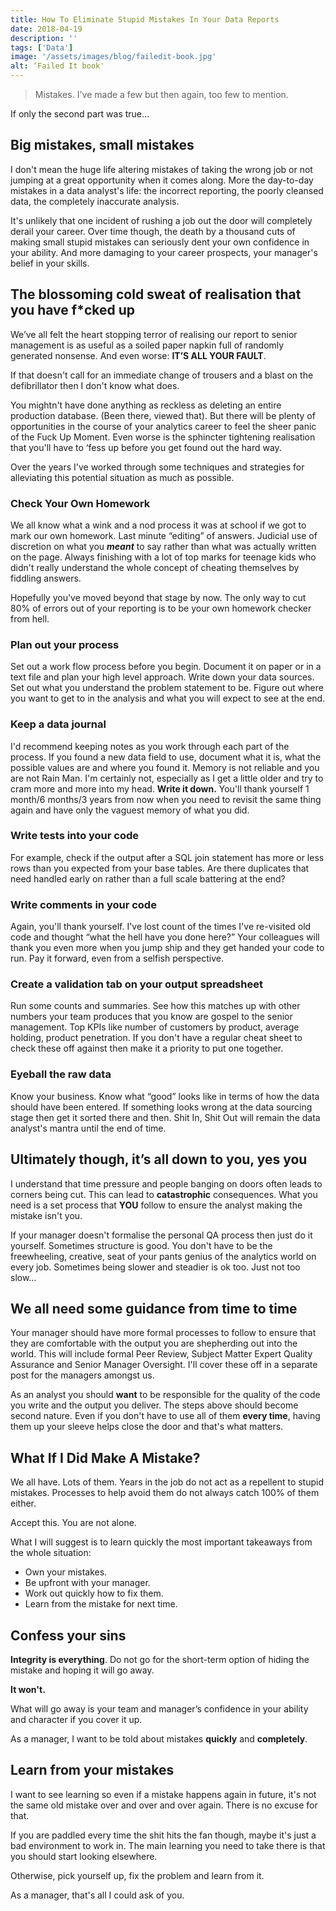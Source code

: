 ```yaml
---
title: How To Eliminate Stupid Mistakes In Your Data Reports
date: 2018-04-19
description: ''
tags: ['Data']
image: '/assets/images/blog/failedit-book.jpg'
alt: ‘Failed It book'
---
```

> Mistakes. I've made a few but then again, too few to mention.

If only the second part was true…

## Big mistakes, small mistakes

I don't mean the huge life altering mistakes of taking the wrong job or not jumping at a great opportunity when it comes along. More the day-to-day mistakes in a data analyst's life: the incorrect reporting, the poorly cleansed data, the completely inaccurate analysis.

It's unlikely that one incident of rushing a job out the door will completely derail your career. Over time though, the death by a thousand cuts of making small stupid mistakes can seriously dent your own confidence in your ability. And more damaging to your career prospects, your manager's belief in your skills.

## The blossoming cold sweat of realisation that you have f*cked up

We&#8217;ve all felt the heart stopping terror of realising our report to senior management is as useful as a soiled paper napkin full of randomly generated nonsense. And even worse: **IT&#8217;S ALL YOUR FAULT**.

If that doesn't call for an immediate change of trousers and a blast on the defibrillator then I don't know what does.

You mightn't have done anything as reckless as deleting an entire production database. (Been there, viewed that). But there will be plenty of opportunities in the course of your analytics career to feel the sheer panic of the Fuck Up Moment. Even worse is the sphincter tightening realisation that you'll have to ‘fess up before you get found out the hard way.

Over the years I've worked through some techniques and strategies for alleviating this potential situation as much as possible.

### Check Your Own Homework

We all know what a wink and a nod process it was at school if we got to mark our own homework. Last minute “editing” of answers. Judicial use of discretion on what you _**meant**_ to say rather than what was actually written on the page. Always finishing with a lot of top marks for teenage kids who didn't really understand the whole concept of cheating themselves by fiddling answers.

Hopefully you've moved beyond that stage by now. The only way to cut 80% of errors out of your reporting is to be your own homework checker from hell.

### Plan out your process

Set out a work flow process before you begin. Document it on paper or in a text file and plan your high level approach. Write down your data sources. Set out what you understand the problem statement to be. Figure out where you want to get to in the analysis and what you will expect to see at the end.

### Keep a data journal

I'd recommend keeping notes as you work through each part of the process. If you found a new data field to use, document what it is, what the possible values are and where you found it. Memory is not reliable and you are not Rain Man. I'm certainly not, especially as I get a little older and try to cram more and more into my head. **Write it down.** You'll thank yourself 1 month/6 months/3 years from now when you need to revisit the same thing again and have only the vaguest memory of what you did.

### Write tests into your code

For example, check if the output after a SQL join statement has more or less rows than you expected from your base tables. Are there duplicates that need handled early on rather than a full scale battering at the end?

### Write comments in your code

Again, you'll thank yourself. I've lost count of the times I've re-visited old code and thought “what the hell have you done here?” Your colleagues will thank you even more when you jump ship and they get handed your code to run. Pay it forward, even from a selfish perspective.

### Create a validation tab on your output spreadsheet

Run some counts and summaries. See how this matches up with other numbers your team produces that you know are gospel to the senior management. Top KPIs like number of customers by product, average holding, product penetration. If you don't have a regular cheat sheet to check these off against then make it a priority to put one together.

### Eyeball the raw data

Know your business. Know what “good” looks like in terms of how the data should have been entered. If something looks wrong at the data sourcing stage then get it sorted there and then. Shit In, Shit Out will remain the data analyst's mantra until the end of time.

## Ultimately though, it&#8217;s all down to you, yes you

I understand that time pressure and people banging on doors often leads to corners being cut. This can lead to **catastrophic** consequences. What you need is a set process that **YOU** follow to ensure the analyst making the mistake isn't you.

If your manager doesn't formalise the personal QA process then just do it yourself. Sometimes structure is good. You don't have to be the freewheeling, creative, seat of your pants genius of the analytics world on every job. Sometimes being slower and steadier is ok too. Just not too slow…

## We all need some guidance from time to time

Your manager should have more formal processes to follow to ensure that they are comfortable with the output you are shepherding out into the world. This will include formal Peer Review, Subject Matter Expert Quality Assurance and Senior Manager Oversight. I'll cover these off in a separate post for the managers amongst us.

As an analyst you should **want** to be responsible for the quality of the code you write and the output you deliver. The steps above should become second nature. Even if you don't have to use all of them **every time**, having them up your sleeve helps close the door and that's what matters.

## What If I Did Make A Mistake?

We all have. Lots of them. Years in the job do not act as a repellent to stupid mistakes. Processes to help avoid them do not always catch 100% of them either.

Accept this. You are not alone.

What I will suggest is to learn quickly the most important takeaways from the whole situation:

  * Own your mistakes.
  * Be upfront with your manager.
  * Work out quickly how to fix them.
  * Learn from the mistake for next time.

## Confess your sins

**Integrity is everything**. Do not go for the short-term option of hiding the mistake and hoping it will go away.

**It won't.**

What will go away is your team and manager&#8217;s confidence in your ability and character if you cover it up.

As a manager, I want to be told about mistakes **quickly** and **completely**.

## Learn from your mistakes

I want to see learning so even if a mistake happens again in future, it's not the same old mistake over and over and over again. There is no excuse for that.

If you are paddled every time the shit hits the fan though, maybe it's just a bad environment to work in. The main learning you need to take there is that you should start looking elsewhere.

Otherwise, pick yourself up, fix the problem and learn from it.

As a manager, that's all I could ask of you.